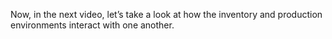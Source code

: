 Now, in the next video, let’s take a look at how the inventory and production environments interact with one another.
